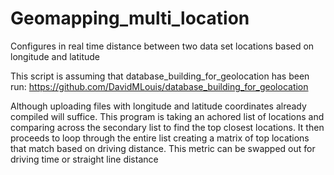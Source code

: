 # Geomapping_multi_location
Configures in real time distance between two data set locations based on longitude and latitude 

This script is assuming that database_building_for_geolocation has been run: https://github.com/DavidMLouis/database_building_for_geolocation

Although uploading files with longitude and latitude coordinates already compiled will suffice. This program is taking an achored list of locations and comparing across the secondary list to find the top closest locations. It then proceeds to loop through the entire list creating a matrix of top locations that match based on driving distance. This metric can be swapped out for driving time or straight line distance
